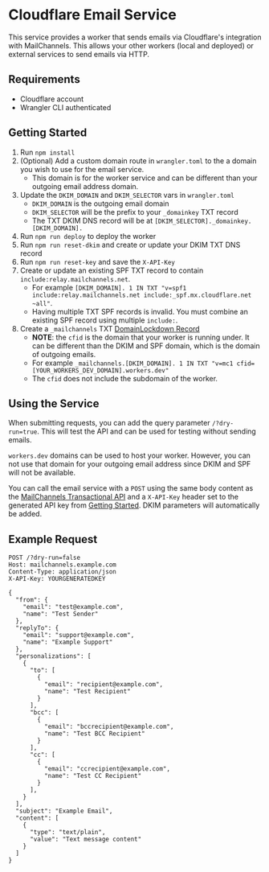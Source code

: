 Cloudflare Email Service
========================

This service provides a worker that sends emails via Cloudflare's integration
with MailChannels. This allows your other workers (local and deployed) or
external services to send emails via HTTP.

Requirements
------------
* Cloudflare account
* Wrangler CLI authenticated

Getting Started
---------------
1. Run `npm install`
2. (Optional) Add a custom domain route in `wrangler.toml` to the a domain you wish
to use for the email service.
   - This domain is for the worker service and can be different than your outgoing email address domain.
3. Update the `DKIM_DOMAIN` and `DKIM_SELECTOR` vars in `wrangler.toml`
   - `DKIM_DOMAIN` is the outgoing email domain
   - `DKIM_SELECTOR` will be the prefix to your `_domainkey` TXT record
   - The TXT DKIM DNS record will be at `[DKIM_SELECTOR]._domainkey.[DKIM_DOMAIN].`
4. Run `npm run deploy` to deploy the worker
5. Run `npm run reset-dkim` and create or update your DKIM TXT DNS record
6. Run `npm run reset-key` and save the `X-API-Key`
7. Create or update an existing SPF TXT record to contain `include:relay.mailchannels.net`.
   - For example `[DKIM_DOMAIN]. 1 IN TXT "v=spf1 include:relay.mailchannels.net include:_spf.mx.cloudflare.net ~all"`.
   - Having multiple TXT SPF records is invalid. You must combine an existing SPF record using multiple `include:`.
8. Create a `_mailchannels` TXT [DomainLockdown Record](https://support.mailchannels.com/hc/en-us/articles/16918954360845-Secure-your-domain-name-against-spoofing-with-Domain-Lockdown)
   - **NOTE**: the `cfid` is the domain that your worker is running under. It can be different than the DKIM and SPF domain, which is the domain of outgoing emails.
   - For example `_mailchannels.[DKIM_DOMAIN]. 1 IN TXT "v=mc1 cfid=[YOUR_WORKERS_DEV_DOMAIN].workers.dev"`
   - The `cfid` does not include the subdomain of the worker.

Using the Service
-----------------
When submitting requests, you can add the query parameter `/?dry-run=true`.
This will test the API and can be used for testing without sending emails.

`workers.dev` domains can be used to host your worker. However, you can not use that domain for your outgoing email
address since DKIM and SPF will not be available.

You can call the email service with a `POST` using the same body content as the
[MailChannels Transactional API](https://api.mailchannels.net/tx/v1/documentation)
and a `X-API-Key` header set to the generated API key from [Getting Started](#getting-started).
DKIM parameters will automatically be added.

Example Request
---------------
```http request
POST /?dry-run=false
Host: mailchannels.example.com
Content-Type: application/json
X-API-Key: YOURGENERATEDKEY

{
  "from": {
    "email": "test@example.com",
    "name": "Test Sender"
  },
  "replyTo": {
    "email": "support@example.com",
    "name": "Example Support"
  },
  "personalizations": [
    {
      "to": [
        {
          "email": "recipient@example.com",
          "name": "Test Recipient"
        }
      ],
      "bcc": [
        {
          "email": "bccrecipient@example.com",
          "name": "Test BCC Recipient"
        }
      ],
      "cc": [
        {
          "email": "ccrecipient@example.com",
          "name": "Test CC Recipient"
        }
      ],
    }
  ],
  "subject": "Example Email",
  "content": [
    {
      "type": "text/plain",
      "value": "Text message content"
    }
  ]
}
```
